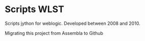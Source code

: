 # Scripts WLST

Scripts jython for weblogic. Developed between 2008 and 2010\.

Migrating this project from Assembla to Github
